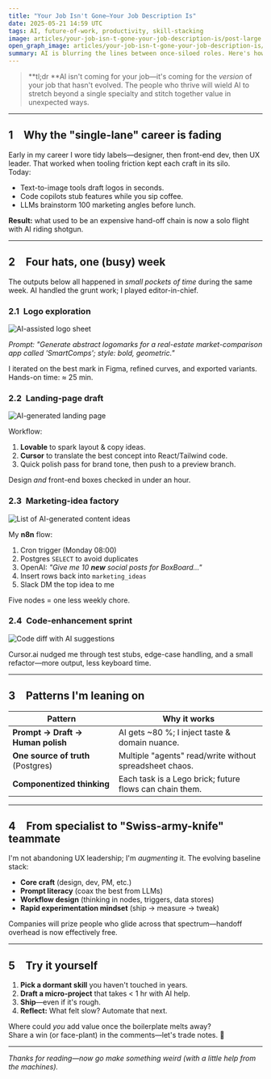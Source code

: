 ```yaml
---
title: "Your Job Isn't Gone—Your Job Description Is"
date: 2025-05-21 14:59 UTC
tags: AI, future-of-work, productivity, skill-stacking
image: articles/your-job-isn-t-gone-your-job-description-is/post-large.webp
open_graph_image: articles/your-job-isn-t-gone-your-job-description-is/post-large.webp
summary: AI is blurring the lines between once-siloed roles. Here's how I used four different skill-sets—logo design, landing-page creation, marketing ideation, and coding—in the spare slices of a single week, with AI doing the heavy lifting.
---
```


> **tl;dr **AI isn't coming for your job—it's coming for the *version* of your
> job that hasn't evolved. The people who thrive will wield AI to stretch
> beyond a single specialty and stitch together value in unexpected ways.

---

## 1 Why the "single-lane" career is fading

Early in my career I wore tidy labels—designer, then front-end dev, then UX
leader. That worked when tooling friction kept each craft in its silo.  
Today:

* Text-to-image tools draft logos in seconds.  
* Code copilots stub features while you sip coffee.  
* LLMs brainstorm 100 marketing angles before lunch.

**Result:** what used to be an expensive hand-off chain is now a solo flight
with AI riding shotgun.

---

## 2 Four hats, one (busy) week

The outputs below all happened in *small pockets of time* during the same week.
AI handled the grunt work; I played editor-in-chief.

### 2.1 Logo exploration

![AI-assisted logo sheet](articles/your-job-isn-t-gone-your-job-description-is/logos.webp "Logo concepts generated with Midjourney + Figma tweaks")

*Prompt:* *"Generate abstract logomarks for a real-estate market-comparison app
called 'SmartComps'; style: bold, geometric."*

I iterated on the best mark in Figma, refined curves, and exported variants.
Hands-on time: ≈ 25 min.

### 2.2 Landing-page draft

![AI-generated landing page](articles/your-job-isn-t-gone-your-job-description-is/boxboard-lp.webp "Landing page scaffolded with Lovable + Cursor and styled in Tailwind")

Workflow:

1. **Lovable** to spark layout & copy ideas.  
2. **Cursor** to translate the best concept into React/Tailwind code.  
3. Quick polish pass for brand tone, then push to a preview branch.

Design *and* front-end boxes checked in under an hour.

### 2.3 Marketing-idea factory

![List of AI-generated content ideas](articles/your-job-isn-t-gone-your-job-description-is/ideas.webp "Notion board filled by n8n + OpenAI")

My **n8n** flow:

1. Cron trigger (Monday 08:00)  
2. Postgres `SELECT` to avoid duplicates  
3. OpenAI: *"Give me 10 **new** social posts for BoxBoard..."*  
4. Insert rows back into `marketing_ideas`  
5. Slack DM the top idea to me

Five nodes = one less weekly chore.

### 2.4 Code-enhancement sprint

![Code diff with AI suggestions](articles/your-job-isn-t-gone-your-job-description-is/code.webp "Cursor.ai pair-programming session")

Cursor.ai nudged me through test stubs, edge-case handling, and a small
refactor—more output, less keyboard time.

---

## 3 Patterns I'm leaning on

| Pattern | Why it works |
|---------|--------------|
| **Prompt → Draft → Human polish** | AI gets ~80 %; I inject taste & domain nuance. |
| **One source of truth** (Postgres) | Multiple "agents" read/write without spreadsheet chaos. |
| **Componentized thinking** | Each task is a Lego brick; future flows can chain them. |

---

## 4 From specialist to "Swiss-army-knife" teammate

I'm not abandoning UX leadership; I'm *augmenting* it. The evolving baseline
stack:

* **Core craft** (design, dev, PM, etc.)  
* **Prompt literacy** (coax the best from LLMs)  
* **Workflow design** (thinking in nodes, triggers, data stores)  
* **Rapid experimentation mindset** (ship → measure → tweak)

Companies will prize people who glide across that spectrum—handoff overhead is
now effectively free.

---

## 5 Try it yourself

1. **Pick a dormant skill** you haven't touched in years.  
2. **Draft a micro-project** that takes < 1 hr with AI help.  
3. **Ship**—even if it's rough.  
4. **Reflect:** What felt slow? Automate that next.

Where could *you* add value once the boilerplate melts away?  
Share a win (or face-plant) in the comments—let's trade notes. 🚀

---

*Thanks for reading—now go make something weird (with a little help from the
machines).*